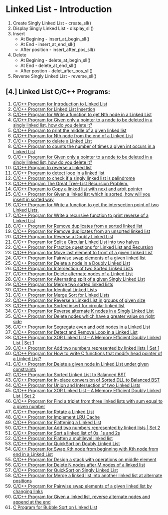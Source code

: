 # Linked List - Introduction

1) Create Singly Linked List  - create_sll()
2) Display Singly Linked List - display_sll()
3) Insert
   + At Begining    - insert_at_begin_sll()
   + At End         - insert_at_end_sll()
   + After position - insert_after_pos_sll()
4) Delete
   + At Begining   - delete_at_begin_sll()
   + At End        - delete_at_end_sll()
   + After postion - delet_after_pos_sll()
5) Reverse Singly Linked List - reverse_sll()






## [4.] Linked List C/C++ Programs:
1. [C/C++ Program for Introduction to Linked List](./README.md)
1. [C/C++ Program for Linked List Insertion](./Linked_List_Insertion.md)
1. [C/C++ Program for Write a function to get Nth node in a Linked List](./Write_a_function_to_get_Nth_node_in_a_Linked_List.md)
1. [C/C++ Program for Given only a pointer to a node to be deleted in a singly linked list, how do you delete it?](./Given_only_a_pointer_to_a_node_to_be_deleted_in_a_singly_linked_list,_how_do_you_delete_it?.md)
1. [C/C++ Program to print the middle of a given linked list](./print_the_middle_of_a_given_linked_list.md)
1. [C/C++ Program for Nth node from the end of a Linked List](./Nth_node_from_the_end_of_a_Linked_List.md)
1. [C/C++ Program to delete a Linked List](./delete_a_Linked_List.md)
1. [C/C++ Program to counts the number of times a given int occurs in a Linked List](./counts_the_number_of_times_a_given_int_occurs_in_a_Linked_List.md)
1. [C/C++ Program for Given only a pointer to a node to be deleted in a singly linked list, how do you delete it?](./Given_only_a_pointer_to_a_node_to_be_deleted_in_a_singly_linked_list,_how_do_you_delete_it?.md)
1. [C/C++ Program to reverse a linked list](./reverse_a_linked_list.md)
1. [C/C++ Program to detect loop in a linked list](./detect_loop_in_a_linked_list.md)
1. [C/C++ Program to check if a singly linked list is palindrome](./check_if_a_singly_linked_list_is_palindrome.md)
1. [C/C++ Program The Great Tree-List Recursion Problem.](./The_Great_Tree-List_Recursion_Problem..md)
1. [C/C++ Program to Copy a linked list with next and arbit pointer](./Copy_a_linked_list_with_next_and_arbit_pointer.md)
1. [C/C++ Program for Given a linked list which is sorted, how will you insert in sorted way](./Given_a_linked_list_which_is_sorted,_how_will_you_insert_in_sorted_way.md)
1. [C/C++ Program for Write a function to get the intersection point of two Linked Lists.](./Write_a_function_to_get_the_intersection_point_of_two_Linked_Lists..md)
1. [C/C++ Program for Write a recursive function to print reverse of a Linked List](./Write_a_recursive_function_to_print_reverse_of_a_Linked_List.md)
1. [C/C++ Program for Remove duplicates from a sorted linked list](./Remove_duplicates_from_a_sorted_linked_list.md)
1. [C/C++ Program for Remove duplicates from an unsorted linked list](./Remove_duplicates_from_an_unsorted_linked_list.md)
1. [C/C++ Program for Reverse a Doubly Linked List](./Reverse_a_Doubly_Linked_List.md)
1. [C/C++ Program for Split a Circular Linked List into two halves](./Split_a_Circular_Linked_List_into_two_halves.md)
1. [C/C++ Program for Practice questions for Linked List and Recursion](./Practice_questions_for_Linked_List_and_Recursion.md)
1. [C/C++ Program for Move last element to front of a given Linked List](./Move_last_element_to_front_of_a_given_Linked_List.md)
1. [C/C++ Program for Pairwise swap elements of a given linked list](./Pairwise_swap_elements_of_a_given_linked_list.md)
1. [C/C++ Program for Delete a node in a Doubly Linked List](./Delete_a_node_in_a_Doubly_Linked_List.md)
1. [C/C++ Program for Intersection of two Sorted Linked Lists](./Intersection_of_two_Sorted_Linked_Lists.md)
1. [C/C++ Program for Delete alternate nodes of a Linked List](./Delete_alternate_nodes_of_a_Linked_List.md)
1. [C/C++ Program for Alternating split of a given Singly Linked List](./Alternating_split_of_a_given_Singly_Linked_List.md)
1. [C/C++ Program for Merge two sorted linked lists](./Merge_two_sorted_linked_lists.md)
1. [C/C++ Program for Identical Linked Lists](./Identical_Linked_Lists.md)
1. [C/C++ Program for Merge Sort for Linked Lists](./Merge_Sort_for_Linked_Lists.md)
1. [C/C++ Program for Reverse a Linked List in groups of given size](./Reverse_a_Linked_List_in_groups_of_given_size.md)
1. [C/C++ Program for Sorted insert for circular linked list](./Sorted_insert_for_circular_linked_list.md)
1. [C/C++ Program for Reverse alternate K nodes in a Singly Linked List](./Reverse_alternate_K_nodes_in_a_Singly_Linked_List.md)
1. [C/C++ Program for Delete nodes which have a greater value on right side](./Delete_nodes_which_have_a_greater_value_on_right_side.md)
1. [C/C++ Program for Segregate even and odd nodes in a Linked List](./Segregate_even_and_odd_nodes_in_a_Linked_List.md)
1. [C/C++ Program for Detect and Remove Loop in a Linked List](./Detect_and_Remove_Loop_in_a_Linked_List.md)
1. [C/C++ Program for XOR Linked List – A Memory Efficient Doubly Linked List | Set 1](./XOR_Linked_List_–_A_Memory_Efficient_Doubly_Linked_List_|_Set_1.md)
1. [C/C++ Program for Add two numbers represented by linked lists | Set 1](./Add_two_numbers_represented_by_linked_lists_|_Set_1.md)
1. [C/C++ Program for How to write C functions that modify head pointer of a Linked List?](./How_to_write_C_functions_that_modify_head_pointer_of_a_Linked_List?.md)
1. [C/C++ Program for Delete a given node in Linked List under given constraints](./Delete_a_given_node_in_Linked_List_under_given_constraints.md)
1. [C/C++ Program for Sorted Linked List to Balanced BST](./Sorted_Linked_List_to_Balanced_BST.md)
1. [C/C++ Program for In-place conversion of Sorted DLL to Balanced BST](./In-place_conversion_of_Sorted_DLL_to_Balanced_BST.md)
1. [C/C++ Program for Union and Intersection of two Linked Lists](./Union_and_Intersection_of_two_Linked_Lists.md)
1. [C/C++ Program for XOR Linked List – A Memory Efficient Doubly Linked List | Set 2](./XOR_Linked_List_–_A_Memory_Efficient_Doubly_Linked_List_|_Set_2.md)
1. [C/C++ Program for Find a triplet from three linked lists with sum equal to a given number](./Find_a_triplet_from_three_linked_lists_with_sum_equal_to_a_given_number.md)
1. [C/C++ Program for Rotate a Linked List](./Rotate_a_Linked_List.md)
1. [C/C++ Program for Implement LRU Cache](./Implement_LRU_Cache.md)
1. [C/C++ Program for Flattening a Linked List](./Flattening_a_Linked_List.md)
1. [C/C++ Program for Add two numbers represented by linked lists | Set 2](./Add_two_numbers_represented_by_linked_lists_|_Set_2.md)
1. [C/C++ Program for Sort a linked list of 0s, 1s and 2s](./Sort_a_linked_list_of_0s,_1s_and_2s.md)
1. [C/C++ Program for Flatten a multilevel linked list](./Flatten_a_multilevel_linked_list.md)
1. [C/C++ Program for QuickSort on Doubly Linked List](./QuickSort_on_Doubly_Linked_List.md)
1. [C/C++ Program for Swap Kth node from beginning with Kth node from end in a Linked List](./Swap_Kth_node_from_beginning_with_Kth_node_from_end_in_a_Linked_List.md)
1. [C/C++ Program for Design a stack with operations on middle element](./Design_a_stack_with_operations_on_middle_element.md)
1. [C/C++ Program for Delete N nodes after M nodes of a linked list](./Delete_N_nodes_after_M_nodes_of_a_linked_list.md)
1. [C/C++ Program for QuickSort on Singly Linked List](./QuickSort_on_Singly_Linked_List.md)
1. [C/C++ Program for Merge a linked list into another linked list at alternate positions](./Merge_a_linked_list_into_another_linked_list_at_alternate_positions.md)
1. [C/C++ Program for Pairwise swap elements of a given linked list by changing links](./Pairwise_swap_elements_of_a_given_linked_list_by_changing_links.md)
1. [C/C++ Program for Given a linked list, reverse alternate nodes and append at the end](./Given_a_linked_list,_reverse_alternate_nodes_and_append_at_the_end.md)
1. [C Program for Bubble Sort on Linked List](./C_Program_for_Bubble_Sort_on_Linked_List.md)
